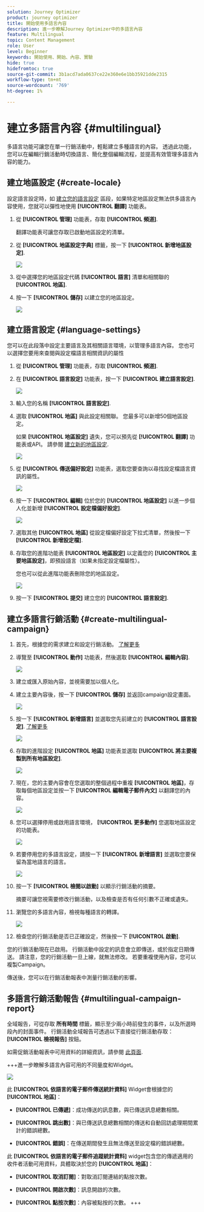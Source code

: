 ```yaml
---
solution: Journey Optimizer
product: journey optimizer
title: 開始使用多語言內容
description: 進一步瞭解Journey Optimizer中的多語言內容
feature: Multilingual
topic: Content Management
role: User
level: Beginner
keywords: 開始使用、開始、內容、實驗
hide: true
hidefromtoc: true
source-git-commit: 3b1acd7ada0637ce22e360e6e1bb35921dde2315
workflow-type: tm+mt
source-wordcount: '769'
ht-degree: 1%

---
```


# 建立多語言內容 {#multilingual}

多語言功能可讓您在單一行銷活動中，輕鬆建立多種語言的內容。 透過此功能，您可以在編輯行銷活動時切換語言、簡化整個編輯流程，並提高有效管理多語言內容的能力。

## 建立地區設定 {#create-locale}

設定語言設定時，如 [建立您的語言設定](#language-settings) 區段，如果特定地區設定無法供多語言內容使用，您就可以彈性地使用 **[!UICONTROL 翻譯]** 功能表。

1. 從 **[!UICONTROL 管理]** 功能表，存取 **[!UICONTROL 頻道]**.

   翻譯功能表可讓您存取已啟動地區設定的清單。

1. 從 **[!UICONTROL 地區設定字典]** 標籤，按一下 **[!UICONTROL 新增地區設定]**.

   ![](assets/locale_1.png)

1. 從中選擇您的地區設定代碼 **[!UICONTROL 語言]** 清單和相關聯的 **[!UICONTROL 地區]**.

1. 按一下 **[!UICONTROL 儲存]** 以建立您的地區設定。

   ![](assets/locale_2.png)

## 建立語言設定 {#language-settings}

您可以在此段落中設定主要語言及其相關語言環境，以管理多語言內容。 您也可以選擇您要用來查閱與設定檔語言相關資訊的屬性

1. 從 **[!UICONTROL 管理]** 功能表，存取 **[!UICONTROL 頻道]**.

1. 在 **[!UICONTROL 語言設定]** 功能表，按一下 **[!UICONTROL 建立語言設定]**.

   ![](assets/multilingual-settings-1.png)

1. 輸入您的名稱 **[!UICONTROL 語言設定]**.

1. 選取 **[!UICONTROL 地區]** 與此設定相關聯。 您最多可以新增50個地區設定。

   如果 **[!UICONTROL 地區設定]** 遺失，您可以預先從 **[!UICONTROL 翻譯]** 功能表或API。 請參閱 [建立新的地區設定](#create-locale).

   ![](assets/multilingual-settings-2.png)

1. 從 **[!UICONTROL 傳送偏好設定]** 功能表，選取您要查詢以尋找設定檔語言資訊的屬性。

   ![](assets/multilingual-settings-3.png)

1. 按一下 **[!UICONTROL 編輯]** 位於您的 **[!UICONTROL 地區設定]** 以進一步個人化並新增 **[!UICONTROL 設定檔偏好設定]**.

   ![](assets/multilingual-settings-4.png)

1. 選取其他 **[!UICONTROL 地區]** 從設定檔偏好設定下拉式清單，然後按一下 **[!UICONTROL 新增設定檔]**.

1. 存取您的進階功能表 **[!UICONTROL 地區設定]** 以定義您的 **[!UICONTROL 主要地區設定]**，即預設語言（如果未指定設定檔屬性）。

   您也可以從此進階功能表刪除您的地區設定。

   ![](assets/multilingual-settings-5.png)

1. 按一下 **[!UICONTROL 提交]** 建立您的 **[!UICONTROL 語言設定]**.

<!--
1. Access the **[!UICONTROL Channel surfaces]** menu and create a new channel surface or select an existing one.

1. In the **[!UICONTROL Header parameters]** section, select the **[!UICONTROL Enable multilingual]** option.

1. Select your **[!UICONTROL Locales dictionary]** and add as many as needed.
-->

## 建立多語言行銷活動 {#create-multilingual-campaign}

1. 首先，根據您的需求建立和設定行銷活動。 [了解更多](../campaigns/create-campaign.md)

1. 導覽至 **[!UICONTROL 動作]** 功能表，然後選取 **[!UICONTROL 編輯內容]**.

   ![](assets/multilingual-campaign-1.png)

1. 建立或匯入原始內容，並視需要加以個人化。

1. 建立主要內容後，按一下 **[!UICONTROL 儲存]** 並返回campaign設定畫面。

   ![](assets/multilingual-campaign-2.png)

1. 按一下 **[!UICONTROL 新增語言]** 並選取您先前建立的 **[!UICONTROL 語言設定]**. [了解更多](#create-language-settings)

   ![](assets/multilingual-campaign-3.png)

1. 存取的進階設定 **[!UICONTROL 地區]** 功能表並選取 **[!UICONTROL 將主要複製到所有地區設定]**.

   ![](assets/multilingual-campaign-4.png)

1. 現在，您的主要內容會在您選取的整個過程中重複  **[!UICONTROL 地區]**，存取每個地區設定並按一下 **[!UICONTROL 編輯電子郵件內文]** 以翻譯您的內容。

   ![](assets/multilingual-campaign-5.png)

1. 您可以選擇停用或啟用語言環境， **[!UICONTROL 更多動作]** 您選取地區設定的功能表。

   ![](assets/multilingual-campaign-6.png)

1. 若要停用您的多語言設定，請按一下 **[!UICONTROL 新增語言]** 並選取您要保留為當地語言的語言。

   ![](assets/multilingual-campaign-7.png)

1. 按一下 **[!UICONTROL 檢閱以啟動]** 以顯示行銷活動的摘要。

   摘要可讓您視需要修改行銷活動，以及檢查是否有任何引數不正確或遺失。

1. 瀏覽您的多語言內容，檢視每種語言的轉譯。

   ![](assets/multilingual-campaign-8.png)

1. 檢查您的行銷活動是否已正確設定，然後按一下 **[!UICONTROL 啟動]**.

您的行銷活動現在已啟用。 行銷活動中設定的訊息會立即傳送，或於指定日期傳送。 請注意，您的行銷活動一旦上線，就無法修改。 若要重複使用內容，您可以複製Campaign。

傳送後，您可以在行銷活動報表中測量行銷活動的影響。

## 多語言行銷活動報告 {#multilingual-campaign-report}

全域報告，可從存取 **所有時間** 標籤，顯示至少兩小時前發生的事件，以及所選時段內的封面事件。 行銷活動全域報告可透過以下直接從行銷活動存取： **[!UICONTROL 檢視報告]** 按鈕。

如需促銷活動報表中可用資料的詳細資訊，請參閱 [此頁面](../reports/campaign-global-report.md).

+++進一步瞭解多語言內容可用的不同量度和Widget。

![](assets/report_multilingual.png)

此 **[!UICONTROL 依語言的電子郵件傳送統計資料]** Widget會根據您的 **[!UICONTROL 地區]**：

* **[!UICONTROL 已傳遞]**：成功傳送的訊息數，與已傳送訊息總數相關。

* **[!UICONTROL 跳出數]**：與已傳送訊息總數相關的傳送和自動回訪處理期間累計的錯誤總數。

* **[!UICONTROL 錯誤]**：在傳送期間發生且無法傳送至設定檔的錯誤總數。

此 **[!UICONTROL 依語言的電子郵件追蹤統計資料]** widget包含您的傳遞適用的收件者活動可用資料，具體取決於您的 **[!UICONTROL 地區]**：

* **[!UICONTROL 取消訂閱]**：對取消訂閱連結的點按次數。

* **[!UICONTROL 開啟次數]**：訊息開啟的次數。

* **[!UICONTROL 點按次數]**：內容被點按的次數。
+++


<!--
# Create a multilingual journey {#create-multilingual-journey}

1. Create your journey with a Delivery and personalize your content as needed.
1. From your delivery action, click Edit content.
1. Click Add languages.

# Translation project/ Create translation project:

1. From the Translation projects menu, click Create project.
1. Type-in a Name and Description.
1. Select the Source locale.
1. Click Add language to access the menu and define the languages for your translation project.
1. Select from the list your Target locale(s) and choose which Translation provider you want to use.
1. Click Add language when you finished linking your Target locale with the correct Translation provider.
1. Click Save.
1. From the Advanced menu of your Translation project, you can choose to Edit, deactive or delete it.
-->
